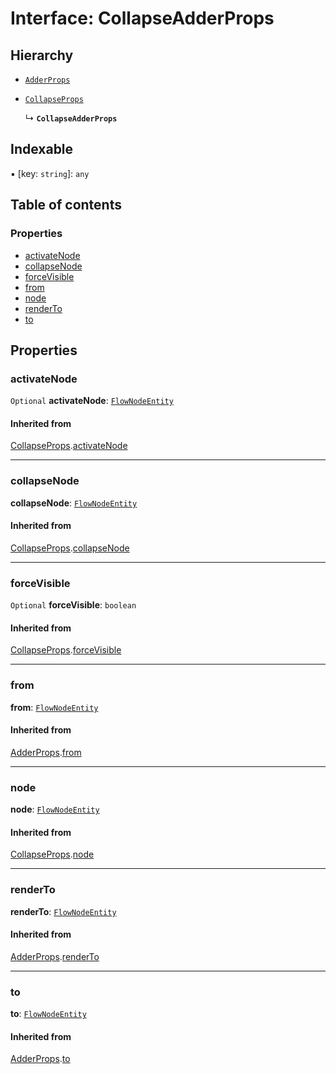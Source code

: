 # Interface: CollapseAdderProps

## Hierarchy

* [`AdderProps`](/en/auto-docs/editor/interfaces/AdderProps.md)

* [`CollapseProps`](/en/auto-docs/editor/interfaces/CollapseProps.md)

  ↳ **`CollapseAdderProps`**

## Indexable

▪ \[key: `string`]: `any`

## Table of contents

### Properties

* [activateNode](/en/auto-docs/editor/interfaces/CollapseAdderProps.md#activatenode)
* [collapseNode](/en/auto-docs/editor/interfaces/CollapseAdderProps.md#collapsenode)
* [forceVisible](/en/auto-docs/editor/interfaces/CollapseAdderProps.md#forcevisible)
* [from](/en/auto-docs/editor/interfaces/CollapseAdderProps.md#from)
* [node](/en/auto-docs/editor/interfaces/CollapseAdderProps.md#node)
* [renderTo](/en/auto-docs/editor/interfaces/CollapseAdderProps.md#renderto)
* [to](/en/auto-docs/editor/interfaces/CollapseAdderProps.md#to)

## Properties

### activateNode

`Optional` **activateNode**: [`FlowNodeEntity`](/en/auto-docs/editor/classes/FlowNodeEntity-1.md)

#### Inherited from

[CollapseProps](/en/auto-docs/editor/interfaces/CollapseProps.md).[activateNode](/en/auto-docs/editor/interfaces/CollapseProps.md#activatenode)

***

### collapseNode

**collapseNode**: [`FlowNodeEntity`](/en/auto-docs/editor/classes/FlowNodeEntity-1.md)

#### Inherited from

[CollapseProps](/en/auto-docs/editor/interfaces/CollapseProps.md).[collapseNode](/en/auto-docs/editor/interfaces/CollapseProps.md#collapsenode)

***

### forceVisible

`Optional` **forceVisible**: `boolean`

#### Inherited from

[CollapseProps](/en/auto-docs/editor/interfaces/CollapseProps.md).[forceVisible](/en/auto-docs/editor/interfaces/CollapseProps.md#forcevisible)

***

### from

**from**: [`FlowNodeEntity`](/en/auto-docs/editor/classes/FlowNodeEntity-1.md)

#### Inherited from

[AdderProps](/en/auto-docs/editor/interfaces/AdderProps.md).[from](/en/auto-docs/editor/interfaces/AdderProps.md#from)

***

### node

**node**: [`FlowNodeEntity`](/en/auto-docs/editor/classes/FlowNodeEntity-1.md)

#### Inherited from

[CollapseProps](/en/auto-docs/editor/interfaces/CollapseProps.md).[node](/en/auto-docs/editor/interfaces/CollapseProps.md#node)

***

### renderTo

**renderTo**: [`FlowNodeEntity`](/en/auto-docs/editor/classes/FlowNodeEntity-1.md)

#### Inherited from

[AdderProps](/en/auto-docs/editor/interfaces/AdderProps.md).[renderTo](/en/auto-docs/editor/interfaces/AdderProps.md#renderto)

***

### to

**to**: [`FlowNodeEntity`](/en/auto-docs/editor/classes/FlowNodeEntity-1.md)

#### Inherited from

[AdderProps](/en/auto-docs/editor/interfaces/AdderProps.md).[to](/en/auto-docs/editor/interfaces/AdderProps.md#to)
